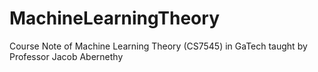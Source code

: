 # MachineLearningTheory
Course Note of Machine Learning Theory (CS7545) in GaTech taught by Professor Jacob Abernethy
